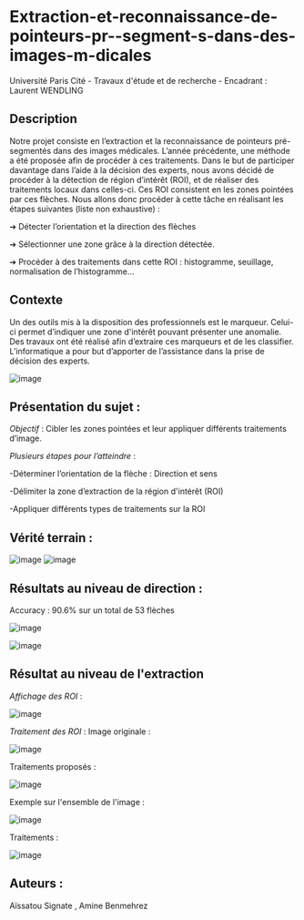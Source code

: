 # Extraction-et-reconnaissance-de-pointeurs-pr--segment-s-dans-des-images-m-dicales
Université Paris Cité - Travaux d'étude et de recherche - Encadrant : Laurent WENDLING

## Description 

Notre projet consiste en l’extraction et la reconnaissance de pointeurs pré-segmentés dans des images médicales. L’année précédente, une méthode a été proposée afin de procéder à ces traitements. Dans le but de participer davantage dans l’aide à la décision des experts, nous avons décidé de procéder à la détection de région d’intérêt (ROI), et de réaliser des traitements locaux dans celles-ci. Ces ROI consistent en les zones pointées par ces flèches. Nous allons donc procéder à cette tâche en réalisant les étapes suivantes (liste non exhaustive) :

➔ Détecter l’orientation et la direction des flèches

➔ Sélectionner une zone grâce à la direction détectée.

➔ Procéder à des traitements dans cette ROI : histogramme, seuillage, normalisation de l’histogramme…


## Contexte

Un des outils mis à la disposition des professionnels est le marqueur.  Celui-ci permet d’indiquer une zone d'intérêt pouvant présenter une anomalie.
Des travaux ont été réalisé afin d’extraire ces marqueurs et de les classifier.
L’informatique a pour but d’apporter de l’assistance dans la prise de décision des experts.

![image](https://github.com/Calliope-commits/Extraction-et-reconnaissance-de-pointeurs-pr--segment-s-dans-des-images-m-dicales/assets/61286710/23e17d47-f64d-4144-9128-3aded401aa15)

## Présentation du sujet : 
_Objectif_ : Cibler les zones pointées et leur appliquer différents traitements d’image.

_Plusieurs étapes pour l’atteindre_ : 

-Déterminer l’orientation de la flèche : Direction et sens
    
-Délimiter la zone d’extraction de la région d'intérêt (ROI)

-Appliquer différents types de traitements sur la ROI 


## Vérité terrain : 

![image](https://github.com/Calliope-commits/Extraction-et-reconnaissance-de-pointeurs-pr--segment-s-dans-des-images-m-dicales/assets/61286710/4fd507ab-2646-487c-aa7e-b88c827c5cf9)
![image](https://github.com/Calliope-commits/Extraction-et-reconnaissance-de-pointeurs-pr--segment-s-dans-des-images-m-dicales/assets/61286710/00e46c0f-6a07-4185-a1c5-fdcfaf3a4d43)


## Résultats au niveau de direction  : 
Accuracy : 90.6% sur un total de 53 flèches

![image](https://github.com/Calliope-commits/Extraction-et-reconnaissance-de-pointeurs-pr--segment-s-dans-des-images-m-dicales/assets/61286710/64de5a1a-de35-4e9e-8825-46845b9bb63a)

![image](https://github.com/Calliope-commits/Extraction-et-reconnaissance-de-pointeurs-pr--segment-s-dans-des-images-m-dicales/assets/61286710/a1b0450d-2840-4ae2-b932-e18b11954976)

## Résultat au niveau de l'extraction 

_Affichage des ROI_ : 

![image](https://github.com/Calliope-commits/Extraction-et-reconnaissance-de-pointeurs-pr--segment-s-dans-des-images-m-dicales/assets/61286710/aa1e5d59-927c-457c-9485-9c7c52ccfcd9)

_Traitement des ROI_ :
Image originale : 

![image](https://github.com/Calliope-commits/Extraction-et-reconnaissance-de-pointeurs-pr--segment-s-dans-des-images-m-dicales/assets/61286710/f6fdaa01-2ee9-4319-927f-21392bbc4897)


Traitements proposés : 

![image](https://github.com/Calliope-commits/Extraction-et-reconnaissance-de-pointeurs-pr--segment-s-dans-des-images-m-dicales/assets/61286710/972a7e6e-def4-4617-9747-2442fe9e3686)


Exemple sur l'ensemble de l'image :

![image](https://github.com/Calliope-commits/Extraction-et-reconnaissance-de-pointeurs-pr--segment-s-dans-des-images-m-dicales/assets/61286710/ccab3c60-0583-44db-a1ac-65c39db9facb)


Traitements : 

![image](https://github.com/Calliope-commits/Extraction-et-reconnaissance-de-pointeurs-pr--segment-s-dans-des-images-m-dicales/assets/61286710/43a393f5-4bf1-4ead-b085-a755a0b8f3f0)




## Auteurs : 

Aïssatou Signate , Amine Benmehrez

